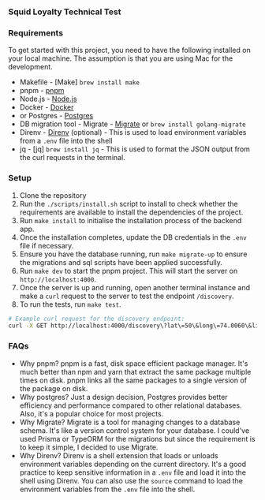 ### Squid Loyalty Technical Test

### Requirements

To get started with this project, you need to have the following installed on your local machine. The assumption is that you are using Mac for the development.

- Makefile - [Make] `brew install make`
- pnpm - [pnpm](https://pnpm.io/installation)
- Node.js - [Node.js](https://nodejs.org/en/download/)
- Docker - [Docker](https://www.docker.com/get-started)
- or Postgres - [Postgres](https://www.postgresql.org/download/)
- DB migration tool - Migrate - [Migrate](https://github.com/golang-migrate/migrate) or `brew install golang-migrate`
- Direnv - [Direnv](https://direnv.net/docs/installation.html) (optional) - This is used to load environment variables from a `.env` file into the shell
- jq - [jq] `brew install jq` - This is used to format the JSON output from the curl requests in the terminal.

### Setup

1. Clone the repository
2. Run the `./scripts/install.sh` script to install to check whether the requirements are available to install the dependencies of the project.
3. Run `make install` to initialise the installation process of the backend app.
4. Once the installation completes, update the DB credentials in the `.env` file if necessary.
5. Ensure you have the database running, run `make migrate-up` to ensure the migrations and sql scripts have been applied successfully.
6. Run `make dev` to start the pnpm project. This will start the server on `http://localhost:4000`.
7. Once the server is up and running, open another terminal instance and make a `curl` request to the server to test the endpoint `/discovery`.
8. To run the tests, run `make test`.

```bash
# Example curl request for the discovery endpoint:
curl -X GET http://localhost:4000/discovery\?lat\=50\&long\=74.0060\&limit\=3\&type\=Restaurant | jq .
```

### FAQs

- Why pnpm? pnpm is a fast, disk space efficient package manager. It's much better than npm and yarn that extract the same package multiple times on disk. pnpm links all the same packages to a single version of the package on disk.
- Why postgres? Just a design decision, Postgres provides better efficiency and performance compared to other relational databases. Also, it's a popular choice for most projects.
- Why Migrate? Migrate is a tool for managing changes to a database schema. It's like a version control system for your database. I could've used Prisma or TypeORM for the migrations but since the requirement is to keep it simple, I decided to use Migrate.
- Why Direnv? Direnv is a shell extension that loads or unloads environment variables depending on the current directory. It's a good practice to keep sensitive information in a `.env` file and load it into the shell using Direnv. You can also use the `source` command to load the environment variables from the `.env` file into the shell.
